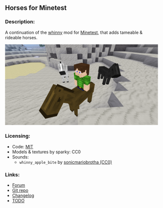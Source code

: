 ## Horses for Minetest

### Description:

A continuation of the [whinny][forum] mod for [Minetest], that adds tameable & rideable horses.

![screenshot](screenshot.png)

### Licensing:

- Code: [MIT](LICENSE.txt)
- Models & textures by sparky: CC0
- Sounds:
	- `whinny_apple_bite` by [sonicmariobrotha (CC0)](https://freesound.org/people/sonicmariobrotha/sounds/333825/)

### Links:

- [Forum][forum]
- [Git repo](https://github.com/AntumMT/mod-whinny)
- [Changelog](CHANGES.txt)
- [TODO](TODO.txt)


[Minetest]: http://minetest.net/
[forum]: https://forum.minetest.net/viewtopic.php?t=17170
